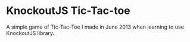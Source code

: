 KnockoutJS Tic-Tac-toe
============

A simple game of Tic-Tac-Toe I made in June 2013 when learning to use KnockoutJS library.